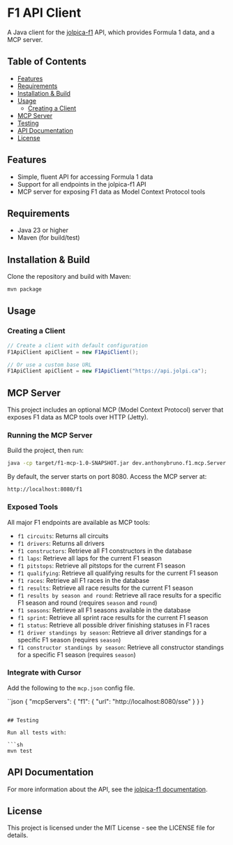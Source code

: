 # F1 API Client

A Java client for the [jolpica-f1](https://github.com/jolpica/jolpica-f1) API, which provides Formula 1 data, and a MCP server.

## Table of Contents
- [Features](#features)
- [Requirements](#requirements)
- [Installation & Build](#installation--build)
- [Usage](#usage)
  - [Creating a Client](#creating-a-client)
- [MCP Server](#mcp-server)
- [Testing](#testing)
- [API Documentation](#api-documentation)
- [License](#license)

## Features

- Simple, fluent API for accessing Formula 1 data
- Support for all endpoints in the jolpica-f1 API
- MCP server for exposing F1 data as Model Context Protocol tools

## Requirements

- Java 23 or higher
- Maven (for build/test)

## Installation & Build

Clone the repository and build with Maven:

```sh
mvn package
```

## Usage

### Creating a Client

```java
// Create a client with default configuration
F1ApiClient apiClient = new F1ApiClient();

// Or use a custom base URL
F1ApiClient apiClient = new F1ApiClient("https://api.jolpi.ca");
```

## MCP Server

This project includes an optional MCP (Model Context Protocol) server that exposes F1 data as MCP tools over HTTP (Jetty).

### Running the MCP Server

Build the project, then run:

```sh
java -cp target/f1-mcp-1.0-SNAPSHOT.jar dev.anthonybruno.f1.mcp.Server
```

By default, the server starts on port 8080. Access the MCP server at:

```
http://localhost:8080/f1
```

### Exposed Tools
All major F1 endpoints are available as MCP tools:

- `f1 circuits`: Returns all circuits
- `f1 drivers`: Returns all drivers
- `f1 constructors`: Retrieve all F1 constructors in the database
- `f1 laps`: Retrieve all laps for the current F1 season
- `f1 pitstops`: Retrieve all pitstops for the current F1 season
- `f1 qualifying`: Retrieve all qualifying results for the current F1 season
- `f1 races`: Retrieve all F1 races in the database
- `f1 results`: Retrieve all race results for the current F1 season
- `f1 results by season and round`: Retrieve all race results for a specific F1 season and round (requires `season` and `round`)
- `f1 seasons`: Retrieve all F1 seasons available in the database
- `f1 sprint`: Retrieve all sprint race results for the current F1 season
- `f1 status`: Retrieve all possible driver finishing statuses in F1 races
- `f1 driver standings by season`: Retrieve all driver standings for a specific F1 season (requires `season`)
- `f1 constructor standings by season`: Retrieve all constructor standings for a specific F1 season (requires `season`)

### Integrate with Cursor
Add the following to the `mcp.json` config file.

``json
{
  "mcpServers": {
    "f1": {
      "url": "http://localhost:8080/sse"
    }
  }
}
```

## Testing

Run all tests with:

```sh
mvn test
```

## API Documentation

For more information about the API, see the [jolpica-f1 documentation](https://github.com/jolpica/jolpica-f1).

## License

This project is licensed under the MIT License - see the LICENSE file for details.